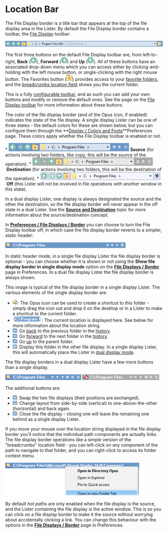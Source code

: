 # Location Bar

The File Display border is a title bar that appears at the top of the file display area in the Lister. By default the File Display border contains a toolbar, the [File Display](../toolbars/the_default_toolbars/file_display_toolbar.md) toolbar:

![](/Manual/images/media/file_display_toolbar.png)

The first three buttons on the default File Display toolbar are, from left-to-right, **Back** (![](/Manual/images/media/location_toolbar_-_back.png)), **Forward** (![](/Manual/images/media/forward.png)) and **Up** (![](/Manual/images/media/location_toolbar_-_up.png)). All of these buttons have an associated drop-down menu which you can access either by clicking-and-holding with the left mouse button, or single-clicking with the right mouse button. The Favorites button (![](/Manual/images/media/favorites_001.png)) provides access to your [favorite folders](favorites.md), and the [breadcrumbs location field](breadcrumbs_location_field.md) shows you the current folder.

This is a fully [configurable toolbar](/Manual/customize/creating_your_own_buttons/editing_the_toolbar/RAEDME.md), and as such you can add your own buttons and modify or remove the default ones. See the page on the [File Display toolbar](../toolbars/the_default_toolbars/file_display_toolbar.md) for more information about these buttons.

The color of the file display border (and of the Opus icon, if enabled) indicates the state of the file display. A single display Lister can be one of three states - the default colors for these are shown below, but you can configure them through the **[Display / Colors and Fonts](/Manual/preferences/preferences_categories/display/colors_and_fonts.md)**Preferences page. These colors apply whether the File Display toolbar is enabled or not.

\* ![](/Manual/images/media/fdbsource.png) **Source** (for actions involving two folders, like copy, this will be the source of the operation). \* ![](/Manual/images/media/fdbdest.png) **Destination** (for actions involving two folders, this will be the destination of the operation). \* ![](/Manual/images/media/fdboff.png) **Off** (this Lister will not be involved in file operations with another window in this state).

In a dual display Lister, one display is always designated the source and the other the destination, so the file display border will never appear in the off state in a dual Lister. See the **[Source and Destination](../../source_and_destination.md)** topic for more information about the source/destination concept.

In **[Preferences / File Displays / Border](/Manual/preferences/preferences_categories/file_displays/file_display_border.md)** you can choose to turn the File Display toolbar off, in which case the file display border reverts to a simpler, static header:

![](/Manual/images/media/fdb1.png)

In static header mode, in a single file display Lister the file display border is optional - you can choose whether it is shown or not using the **Show file display border in single display mode** option on the **[File Displays / Border](/Manual/preferences/preferences_categories/file_displays/file_display_border.md)** page in Preferences. In a dual file display Lister the file display border is always shown.

This image is typical of the file display border in a single display Lister. The various elements of the single display border are:

- ![](/Manual/images/media/fdbicon.png): The Opus icon can be used to create a shortcut to this folder - simply drag the icon out and drop it on the desktop or in a Lister to make a shortcut to the current folder.
- ![](/Manual/images/media/fdbpath2.png): The current location is displayed here. See below for more information about the location string.
- ![](/Manual/images/media/fdbback.png): Go [back](up_forwards_back.md) to the previous folder in the [history](recent_and_history_lists.md).
- ![](/Manual/images/media/fdbfwd.png): Go [forward](up_forwards_back.md) to the next folder in the [history](recent_and_history_lists.md).
- ![](/Manual/images/media/fdbup.png): Go [up](up_forwards_back.md) to the parent folder.
- ![](/Manual/images/media/fdbcopy.png): Display this folder in the other file display. In a single display Lister, this will automatically place the Lister in [dual display mode](../dual_display/RAEDME.md).

The file display borders in a dual display Lister have a few more buttons than a single display.

![](/Manual/images/media/fdbdual.png) 

The additional buttons are:

- ![](/Manual/images/media/fdbswap.png): Swap the two file displays (their positions are exchanged).
- ![](/Manual/images/media/fdblayout.png): Change layout from side-by-side (vertical) to one-above-the-other (horizontal) and back again.
- ![](/Manual/images/media/fdbclose.png): Close the file display - closing one will leave the remaining one behind as a single display Lister.

If you move your mouse over the location string displayed in the file display border you'll notice that the individual path components are actually links. The file display border operations like a simple version of the "breadcrumbs" location field - you can left-click on any component of the path to navigate to that folder, and you can right-click to access its folder context menu.

![](/Manual/images/media/fdbhot.png) 

By default *hot paths* are only enabled when the file display is the source, and the Lister containing the file display is the active window. This is so you can click on a file display border to make it the source without worrying about accidentally clicking a link. You can change this behaviour with the options in the **[File Displays / Border](/Manual/preferences/preferences_categories/file_displays/file_display_border.md)** page in Preferences.
